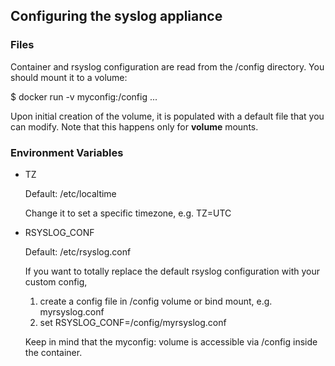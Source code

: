 ## Configuring the syslog appliance

### Files

Container and rsyslog configuration are read from the /config directory. You should
mount it to a volume:

  $ docker run -v myconfig:/config ...

Upon initial creation of the volume, it is populated with a default file that
you can modify. Note that this happens only for **volume** mounts.

### Environment Variables

- TZ

  Default: /etc/localtime

  Change it to set a specific timezone, e.g. TZ=UTC

- RSYSLOG_CONF

  Default: /etc/rsyslog.conf

  If you want to totally replace the default rsyslog configuration with
  your custom config,

  1. create a config file in /config volume or bind mount, e.g. myrsyslog.conf
  2. set RSYSLOG_CONF=/config/myrsyslog.conf

  Keep in mind that the myconfig: volume is accessible via /config inside the
  container.
